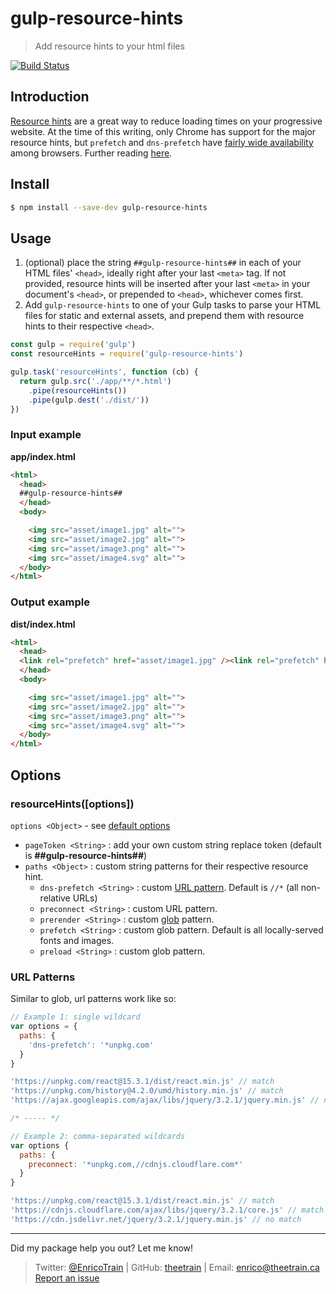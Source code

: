 # gulp-resource-hints
> Add resource hints to your html files

[![Build Status](https://travis-ci.org/theetrain/gulp-resource-hints.svg?branch=master)](https://travis-ci.org/theetrain/gulp-resource-hints)

## Introduction

[Resource hints](https://www.w3.org/TR/resource-hints/) are a great way to reduce loading times on your progressive website. At the time of this writing, only Chrome has support for the major resource hints, but `prefetch` and `dns-prefetch` have [fairly wide availability](http://caniuse.com/#search=resource%20hints) among browsers. Further reading [here](https://medium.com/@luisvieira_gmr/html5-prefetch-1e54f6dda15d).

## Install

```bash
$ npm install --save-dev gulp-resource-hints
```

## Usage

1. (optional) place the string `##gulp-resource-hints##` in each of your HTML files' `<head>`, ideally right after your last `<meta>` tag. If not provided, resource hints will be inserted after your last `<meta>` in your document's `<head>`, or prepended to `<head>`, whichever comes first.
1. Add `gulp-resource-hints` to one of your Gulp tasks to parse your HTML files for static and external assets, and prepend them with resource hints to their respective `<head>`.

```js
const gulp = require('gulp')
const resourceHints = require('gulp-resource-hints')

gulp.task('resourceHints', function (cb) {
  return gulp.src('./app/**/*.html')
    .pipe(resourceHints())
    .pipe(gulp.dest('./dist/'))
})
```

### Input example

**app/index.html**
```html
<html>
  <head>
  ##gulp-resource-hints##
  </head>
  <body>

    <img src="asset/image1.jpg" alt="">
    <img src="asset/image2.jpg" alt="">
    <img src="asset/image3.png" alt="">
    <img src="asset/image4.svg" alt="">
  </body>
</html>
```

### Output example

**dist/index.html**
```html
<html>
  <head>
  <link rel="prefetch" href="asset/image1.jpg" /><link rel="prefetch" href="asset/image2.jpg" /><link rel="prefetch" href="asset/image3.png" /><link rel="prefetch" href="asset/image4.svg" />
  </head>
  <body>

    <img src="asset/image1.jpg" alt="">
    <img src="asset/image2.jpg" alt="">
    <img src="asset/image3.png" alt="">
    <img src="asset/image4.svg" alt="">
  </body>
</html>
```

## Options

### resourceHints([options])

`options <Object>` - see [default options](./lib/defaults.js)

- `pageToken <String>` : add your own custom string replace token (default is **##gulp-resource-hints##**)
- `paths <Object>` : custom string patterns for their respective resource hint.
  - `dns-prefetch <String>` : custom [URL pattern](#url-patterns). Default is `//*` (all non-relative URLs)
  - `preconnect <String>` : custom URL pattern.
  - `prerender <String>` : custom [glob](https://www.npmjs.com/package/glob) pattern.
  - `prefetch <String>` : custom glob pattern. Default is all locally-served fonts and images.
  - `preload <String>` : custom glob pattern.

### URL Patterns

Similar to glob, url patterns work like so:

```js
// Example 1: single wildcard
var options = {
  paths: {
    'dns-prefetch': '*unpkg.com'
  }
}

'https://unpkg.com/react@15.3.1/dist/react.min.js' // match
'https://unpkg.com/history@4.2.0/umd/history.min.js' // match
'https://ajax.googleapis.com/ajax/libs/jquery/3.2.1/jquery.min.js' // no match

/* ----- */

// Example 2: comma-separated wildcards
var options {
  paths: {
    preconnect: '*unpkg.com,//cdnjs.cloudflare.com*'
  }
}

'https://unpkg.com/react@15.3.1/dist/react.min.js' // match
'https://cdnjs.cloudflare.com/ajax/libs/jquery/3.2.1/core.js' // match
'https://cdn.jsdelivr.net/jquery/3.2.1/jquery.min.js' // no match
```

---

Did my package help you out? Let me know!  
> Twitter: [@EnricoTrain](https://twitter.com/EnricoTrain) | GitHub: [theetrain](https://github.com/theetrain) | Email: [enrico@theetrain.ca](mailto:enrico@theetrain.ca)  
> [Report an issue](https://github.com/theetrain/gulp-resource-hints/issues)
